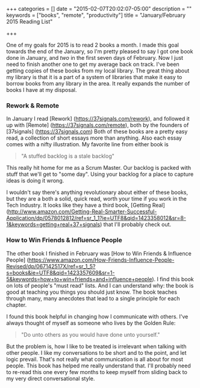 +++
categories = []
date = "2015-02-07T20:02:07-05:00"
description = ""
keywords = ["books", "remote", "productivity"]
title = "January/February 2015 Reading List"

+++

One of my goals for 2015 is to read 2 books a month. I made this goal towards the end of the January, so I'm pretty pleased to say I got one book done in January, and _two_ in the first seven days of February. Now I just need to finish another one to get my average back on track. I've been getting copies of these books from my local library. The great thing about my library is that it is a part of a system of libraries that make it easy to borrow books from any library in the area. It really expands the number of books I have at my disposal.

### Rework & Remote
In January I read [Rework] (https://37signals.com/rework), and followed it up with [Remote] (https://37signals.com/remote), both by the founders of [37signals] (https://37signals.com) Both of these books are a pretty easy read, a collection of short essays more than anything. Also each essay comes with a nifty illustration. My favorite line from either book is 

> "A stuffed backlog is a stale backlog"

This really hit home for me as a Scrum Master. Our backlog is packed with stuff that we'll get to "some day". Using your backlog for a place to capture ideas is doing it wrong. 

I wouldn't say there's anything revolutionary about either of these books, but they are a both a solid, quick read, worth your time if you work in the Tech Industry. It looks like they have a third book, [Getting Real] (http://www.amazon.com/Getting-Real-Smarter-Successful-Application/dp/0578012812/ref=sr_1_1?ie=UTF8&qid=1423358012&sr=8-1&keywords=getting+real+37+signals) that I'll probably check out.
 

### How to Win Friends & Influence People
The other book I finished in February was [How to Win Friends & Influence People] (https://www.amazon.com/How-Friends-Influence-People-Revised/dp/067142517X/ref=sr_1_5?s=books&ie=UTF8&qid=1423357609&sr=1-5&keywords=how+to+win+friends+and+influence+people). I find this book on lots of people's "must read" lists. And I can understand why: the book is good at teaching you things you should just know. The book teaches through many, many anecdotes that lead to a single principle for each chapter.

I found this book helpful in changing how I communicate with others. I've always thought of myself as someone who lives by the Golden Rule:

> "Do unto others as you would have done unto yourself."

But the problem is, how I like to be treated is irrelevant when talking with other people. I like my conversations to be short and to the point, and let logic prevail. That's not really what communication is all about for most people. This book has helped me really understand that. I'll probably need to re-read this one every few months to keep myself from sliding back to my very direct conversational style.
